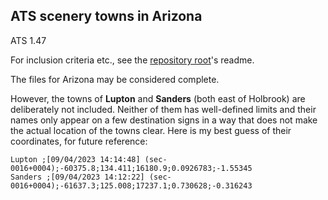 ## ATS scenery towns in Arizona

ATS 1.47

For inclusion criteria etc., see the [repository root](../../../)'s readme.

The files for Arizona may be considered complete.

However, the towns of **Lupton** and **Sanders** (both east of Holbrook) are
deliberately not included. Neither of them has well-defined limits and their
names only appear on a few destination signs in a way that does not make the
actual location of the towns clear. Here is my best guess of their coordinates,
for future reference:

```
Lupton ;[09/04/2023 14:14:48] (sec-0016+0004);-60375.8;134.411;16180.9;0.0926783;-1.55345
Sanders ;[09/04/2023 14:12:22] (sec-0016+0004);-61637.3;125.008;17237.1;0.730628;-0.316243
```
